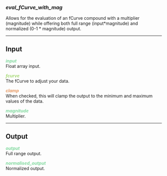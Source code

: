 ### ***eval_fCurve_with_mag***
Allows for the evaluation of an fCurve compound with a multiplier (magnitude) while offering both full range (input\*magnitude) and normalized (0-1 \* magnitude) output.<br />

***
## Input
<span style="color:#82D99F">***input***</span>
<br />Float array input.

<span style="color:#A8D977">***fcurve***</span>
<br />The fCurve to adjust your data.

<span style="color:#E69963">***clamp***</span>
<br />When checked, this will clamp the output to the minimum and maximum values of the data.

<span style="color:#82D99F">***magnitude***</span>
<br />Multiplier.

***
## Output
<span style="color:#82D99F">***output***</span>
<br />Full range output.

<span style="color:#82D99F">***normalised_output***</span>
<br />Normalized output.

